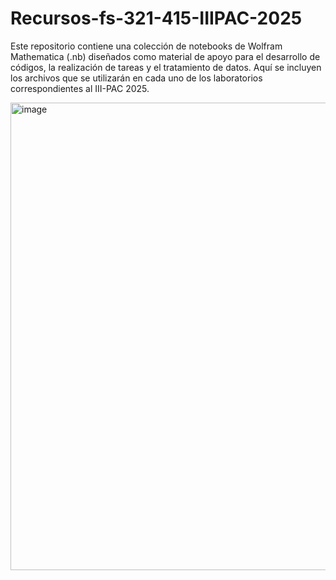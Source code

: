 # Recursos-fs-321-415-IIIPAC-2025
Este repositorio contiene una colección de notebooks de Wolfram Mathematica (.nb) diseñados como material de apoyo para el desarrollo de códigos, la realización de tareas y el tratamiento de datos. Aquí se incluyen los archivos que se utilizarán en cada uno de los laboratorios correspondientes al III-PAC 2025.

<img width="1024" height="748" alt="image" src="https://github.com/user-attachments/assets/18edddd2-76e8-4c18-ae54-bd8554db502a" />



